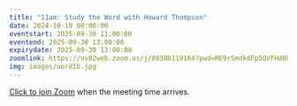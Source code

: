 ```yaml
---
title: "11am: Study the Word with Howard Thompson"
date: 2024-10-18 00:00:00
eventstart: 2025-09-30 11:00:00
eventend: 2025-09-30 13:00:00
expirydate: 2025-09-30 13:00:00
zoomlink: https://us02web.zoom.us/j/86388119164?pwd=ME9rSmdkdFp5QVFHd0hIbDZmNXhRQT09
img: images/wordID.jpg
---
```


[Click to join Zoom](https://us02web.zoom.us/j/86388119164?pwd=ME9rSmdkdFp5QVFHd0hIbDZmNXhRQT09) when the meeting time arrives.